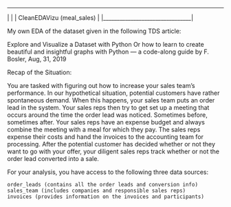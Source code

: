 _________________________________
|                                                                           |
|          CleanEDAVizu (meal_sales)             |
|________________________________|

My own EDA of the dataset given in the following TDS article: 

Explore and Visualize a Dataset with Python
Or how to learn to create beautiful and insightful graphs with Python — a code-along guide
by F. Bosler, Aug, 31, 2019

Recap of the Situation:

You are tasked with figuring out how to increase your sales team’s performance. In our hypothetical situation, potential customers have rather spontaneous demand. When this happens, your sales team puts an order lead in the system. Your sales reps then try to get set up a meeting that occurs around the time the order lead was noticed. Sometimes before, sometimes after. Your sales reps have an expense budget and always combine the meeting with a meal for which they pay. The sales reps expense their costs and hand the invoices to the accounting team for processing. After the potential customer has decided whether or not they want to go with your offer, your diligent sales reps track whether or not the order lead converted into a sale.

For your analysis, you have access to the following three data sources:

    order_leads (contains all the order leads and conversion info)
    sales_team (includes companies and responsible sales reps)
    invoices (provides information on the invoices and participants)
